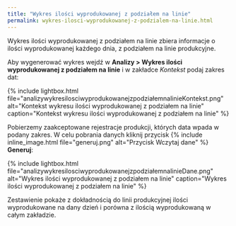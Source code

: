 ```yaml
---
title: "Wykres ilości wyprodukowanej z podziałem na linie"
permalink: wykres-ilosci-wyprodukowanej-z-podzialem-na-linie.html
---
```


Wykres ilości wyprodukowanej z podziałem na linie zbiera informacje o ilości wyprodukowanej każdego dnia, z podziałem na linie produkcyjne.

Aby wygenerować wykres wejdź w **Analizy > Wykres ilości wyprodukowanej z podziałem na linie** i w zakładce _Kontekst_ podaj zakres dat:

{% include lightbox.html file="analizywykresilosciwyprodukowanejzpodziałemnalinieKontekst.png" alt="Kontekst wykresu ilości wyprodukowanej z podziałem na linie" caption="Kontekst wykresu ilości wyprodukowanej z podziałem na linie" %}

Pobierzemy zaakceptowane rejestracje produkcji, których data wpada w podany zakres. W celu pobrania danych kliknij przycisk {% include inline_image.html file="generuj.png" alt="Przycisk Wczytaj dane" %} **Generuj**:

{% include lightbox.html file="analizywykresilosciwyprodukowanejzpodziałemnalinieDane.png" alt="Wykres ilości wyprodukowanej z podziałem na linie" caption="Wykres ilości wyprodukowanej z podziałem na linie" %}

Zestawienie pokaże z dokładnością do linii produkcyjnej ilości wyprodukowane na dany dzień i porówna z ilością wyprodukowaną w całym zakładzie.

